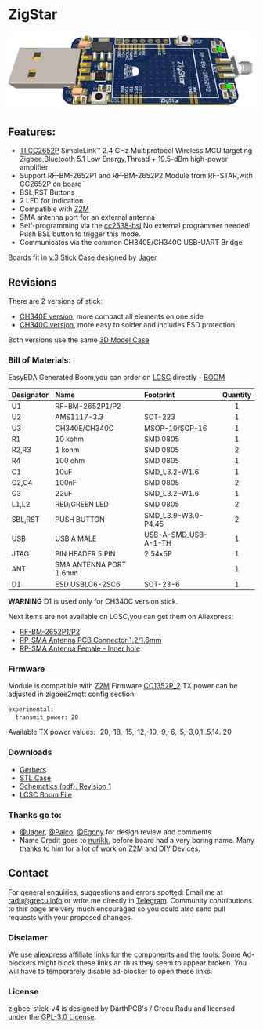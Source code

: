 # ZigStar

![](/files/images/3DDefault.PNG)

## Features:

- [TI CC2652P](https://www.ti.com/product/CC2652P) SimpleLink™ 2.4 GHz Multiprotocol Wireless MCU targeting Zigbee,Bluetooth 5.1 Low Energy,Thread + 19.5-dBm high-power amplifier
- Support RF-BM-2652P1 and RF-BM-2652P2 Module from RF-STAR,with CC2652P on board
- BSL,RST Buttons
- 2 LED for indication
- Compatible with [Z2M](https://www.zigbee2mqtt.io/)
- SMA antenna port for an external antenna
- Self-programming via the [cc2538-bsl](https://github.com/JelmerT/cc2538-bsl).No external programmer needed! Push BSL button to trigger this mode.
- Communicates via the common CH340E/CH340C USB-UART Bridge

Boards fit in [v.3 Stick Case](https://github.com/mercenaruss/zigbee-stick-v4/tree/main/files/STL) designed by [Jager](https://github.com/Jager-f)

## Revisions

There are 2 versions of stick:
- [CH340E version](https://github.com/mercenaruss/zigbee-stick-v4/blob/main/files/gerber/Gerber_Zigbee%20Stick%20v4.0%20-%20CH340E.zip), more compact,all elements on one side
- [CH340C version](https://github.com/mercenaruss/zigbee-stick-v4/blob/main/files/gerber/Gerber_Zigbee%20Stick%20v4.0%20-%20CH340C.zip), more easy to solder and includes ESD protection

Both versions use the same [3D Model Case](/files/STL)

### Bill of Materials:

EasyEDA Generated Boom,you can order on [LCSC](https://lcsc.com) directly - [BOOM](https://github.com/mercenaruss/zigbee-stick-v4/blob/main/files/BOM_Zigbee%20Stick%204.0%20CH340E-C.csv)

| Designator  | Name  | Footprint | Quantity |
| :------------|:---------------|:-----|:--------:|
| U1| RF-BM-2652P1/P2| | 1 |
| U2|AMS1117-3.3 |SOT-223| 1 |
| U3 | CH340E/CH340C|MSOP-10/SOP-16 |1|
| R1 | 10 kohm|SMD 0805 |1|
| R2,R3 | 1 kohm|SMD 0805 |2|
| R4 | 100 ohm|SMD 0805 |1|
| C1| 10uF|SMD_L3.2-W1.6|1|
| C2,C4| 100nF|SMD 0805|2|
| C3| 22uF|SMD_L3.2-W1.6|1|
| L1,L2| RED/GREEN LED|SMD 0805|2|
| SBL,RST|PUSH BUTTON |SMD_L3.9-W3.0-P4.45|2|
| USB| USB A MALE|USB-A-SMD_USB-A-1-TH|1|
| JTAG| PIN HEADER 5 PIN|2.54x5P|1|
| ANT| SMA ANTENNA PORT 1.6mm||1|
| D1| ESD USBLC6-2SC6|SOT-23-6|1|

**WARNING** D1 is used only for CH340C version stick.

Next items are not available on LCSC,you can get them on Aliexpress:
 - [RF-BM-2652P1/P2](https://letyshops.com/r/aliexpress-f6e2c6d280d5)
 - [RP-SMA Antenna PCB Connector 1.2/1.6mm](https://letyshops.com/r/aliexpress-e6704ce906c0)
 - [RP-SMA Antenna Female - Inner hole](https://letyshops.com/r/aliexpress-14123aa4ecca)
### Firmware

Module is compatible with [Z2M](https://www.zigbee2mqtt.io/)
Firmware [CC1352P_2](https://github.com/Koenkk/Z-Stack-firmware/blob/master/coordinator/Z-Stack_3.x.0/bin/CC1352P_2_20201026.zip)
TX power can be adjusted in zigbee2mqtt config section:

    experimental:
      transmit_power: 20

Available TX power values: -20,-18,-15,-12,-10,-9,-6,-5,-3,0,1..5,14..20

### Downloads
 - [Gerbers](https://github.com/mercenaruss/zigbee-stick-v4/tree/main/files/gerber)
 - [STL Case](https://github.com/mercenaruss/zigbee-stick-v4/tree/main/files/STL)
 - [Schematics (pdf), Revision 1](https://github.com/mercenaruss/zigbee-stick-v4/tree/main/files/schematics)
 - [LCSC Boom File](https://github.com/mercenaruss/zigbee-stick-v4/blob/main/files/BOM_Zigbee%20Stick%204.0%20CH340E-C.csv)

### Thanks go to:
- [@Jager](https://github.com/jager-f), [@Palco](https://github.com/palko), [@Egony](https://github.com/egony) for design review and comments
- Name Credit goes to [nurikk](https://github.com/nurikk), before board had a very boring name. Many thanks to him for a lot of work on Z2M and DIY Devices.

## Contact 
For general enquiries, suggestions and errors spotted: Email me at radu@grecu.info or write me directly in [Telegram](https://t.me/mercenaruss). Community contributions to this page are very much encouraged so you could also send pull requests with your proposed changes.

### Disclamer
We use aliexpress affiliate links for the components and the tools. Some Ad-blockers might block these links an thus they seem to appear broken. You will have to temporarely disable ad-blocker to open these links. 

### License
zigbee-stick-v4 is designed by DarthPCB's / Grecu Radu and licensed under the [GPL-3.0 License](https://opensource.org/licenses/GPL-3.0). 